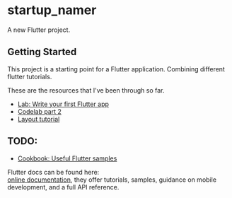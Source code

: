 # startup_namer

A new Flutter project.

## Getting Started

This project is a starting point for a Flutter application. Combining different flutter tutorials.

These are the resources that I've been through so far.

- [Lab: Write your first Flutter app](https://flutter.io/docs/get-started/codelab)
- [Codelab part 2](https://codelabs.developers.google.com/codelabs/first-flutter-app-pt2/#0)
- [Layout tutorial](https://flutter.io/docs/development/ui/layout/tutorial)

## TODO: 
- [Cookbook: Useful Flutter samples](https://flutter.io/docs/cookbook)

Flutter docs can be found here:  
[online documentation](https://flutter.io/docs), they offer tutorials, 
samples, guidance on mobile development, and a full API reference.

